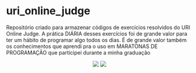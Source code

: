 # uri_online_judge

Repositório criado para armazenar códigos de exercícios resolvidos do URI Online Judge. A prática DIÁRIA desses exercícios foi de grande valor para ter um hábito de programar algo todos os dias. É de grande valor também os conhecimentos que aprendi pra o uso em MARATONAS DE PROGRAMAÇÃO que participei durante a minha graduação
<br>

  <center>
  <img src="https://media.giphy.com/media/4PUj9aD0MmP4n8ETHl/giphy.gif" />
  <img src="https://media.giphy.com/media/10zxDv7Hv5RF9C/giphy.gif" />
    </center>

